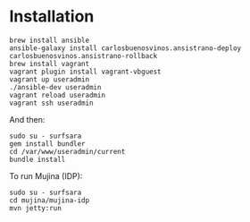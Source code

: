 # Installation

```
brew install ansible
ansible-galaxy install carlosbuenosvinos.ansistrano-deploy carlosbuenosvinos.ansistrano-rollback
brew install vagrant
vagrant plugin install vagrant-vbguest
vagrant up useradmin
./ansible-dev useradmin
vagrant reload useradmin
vagrant ssh useradmin
```

And then:

```
sudo su - surfsara
gem install bundler
cd /var/www/useradmin/current
bundle install
```

To run Mujina (IDP):

```
sudo su - surfsara
cd mujina/mujina-idp
mvn jetty:run
```
